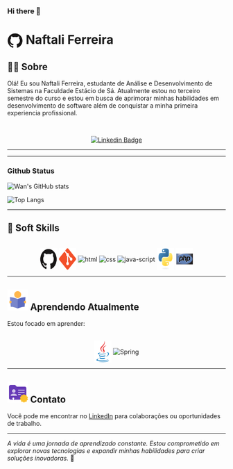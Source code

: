 
### Hi there 👋

<h1>
    <a href="https://github.com/naftaliferreira">
     <img align="center" width="36px" src="https://raw.githubusercontent.com/izumin5210/emojipack-for-devicon/master/png/github.png"></a><span> Naftali Ferreira</span>
</h1>

## 🙋‍♂️ Sobre

Olá! Eu sou Naftali Ferreira, estudante de Análise e Desenvolvimento de Sistemas na Faculdade Estácio de Sá. Atualmente estou no terceiro semestre do curso e estou em busca de aprimorar minhas habilidades em desenvolvimento de software além de conquistar a minha primeira experiencia profissional.

<div align="center" style="display: inline_block"><br>

[![Linkedin Badge](https://img.shields.io/badge/-LinkedIn-blue?style=flat-square&logo=Linkedin&logoColor=white&link=https://www.linkedin.com/in/natanael-luiz-10/)](https://www.linkedin.com/in/naftali-ferreira-320b6a185/)

</div>

___

___

### Github Status

![Wan's GitHub stats](https://github-readme-stats.vercel.app/api?username=naftaliferreira&show_icons=true&theme=tokyonight)

![Top Langs](https://github-readme-stats-git-masterrstaa-rickstaa.vercel.app/api/top-langs/?username=naftaliferreira&bg_color=000&border_color=30A3DC&title_color=E94D5F&text_color=FFF)

____

## 💼 Soft Skills

<div align="center" style="display: inline_block"><br>
  <img align="center" alt="gitgub" height="50" width="40" src="https://raw.githubusercontent.com/devicons/devicon/master/icons/github/github-original.svg">
  <img align="center" alt="git" height="50" width="40" src="https://raw.githubusercontent.com/devicons/devicon/master/icons/git/git-original.svg">
 <img align="center" alt="html" height="50" width="40" src="https://cdn.jsdelivr.net/gh/devicons/devicon/icons/html5/html5-original-wordmark.svg"/>
  <img align="center" alt="css" height="50" width="40" src="https://cdn.jsdelivr.net/gh/devicons/devicon/icons/css3/css3-original-wordmark.svg"/>
  <img align="center" alt="java-script" height="50" width="40" src="https://cdn.jsdelivr.net/gh/devicons/devicon/icons/javascript/javascript-original.svg"/>
  <img align="center" alt="Python" height="50" width="40" src="https://raw.githubusercontent.com/izumin5210/emojipack-for-devicon/master/png/python.png"/>
  <img align="center" alt="PHP" height="50" width="40" src="https://raw.githubusercontent.com/izumin5210/emojipack-for-devicon/master/png/php.png"/>

</div>

____

## ![alt text](aprendendo.png) Aprendendo Atualmente

Estou focado em aprender:
<div align="center" style="display: inline_block"><br>
  <img align="center" alt="java" height="50" width="40" src="https://raw.githubusercontent.com/devicons/devicon/master/icons/java/java-original.svg">
  <img align="center" alt="Spring"  height="50" width="40" src="https://cdn.jsdelivr.net/gh/devicons/devicon/icons/spring/spring-original.svg"/>
</div>

___

## ![alt text](icons8-contato-48.png) Contato

Você pode me encontrar no [LinkedIn](https://www.linkedin.com/in/naftali-ferreira-320b6a185/) para colaborações ou oportunidades de trabalho.

---

*A vida é uma jornada de aprendizado constante. Estou comprometido em explorar novas tecnologias e expandir minhas habilidades para criar soluções inovadoras.* 🚀
